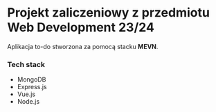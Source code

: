 # Projekt zaliczeniowy z przedmiotu Web Development 23/24

Aplikacja to-do stworzona za pomocą stacku **MEVN**.

### Tech stack

- MongoDB
- Express.js
- Vue.js
- Node.js
